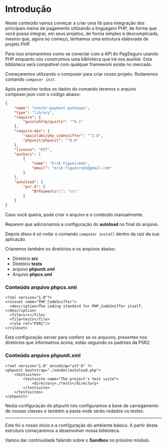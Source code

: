 # Introdução

Neste conteúdo vamos começar a criar uma lib para integração dos principais meios de pagamento utilizando a linguagem PHP, de forma que você possa integrar, em seus projetos, de forma simples e descomplicada, mesmo que, agora no começo, tenhamos uma estrutura elaborada de projeto PHP.

Para isso ensinaremos como se conectar com a API do PagSeguro usando PHP enquanto nós construímos uma biblioteca que irá nos auxiliar. Esta biblioteca será compatível com qualquer framework existe no mercado.

Começaremos utilizando o composer para criar nosso projeto. Rodaremos comando `composer init`.

Após preencher todos os dados do comando teremos o arquivo composer.json com o código abaixo:

```json
{
    "name": "son/br-payment-gateways",
    "type": "library",
    "require": {
        "guzzlehttp/guzzle": "^6.2"
    },
    "require-dev": {
        "squizlabs/php_codesniffer": "^2.8",
        "phpunit/phpunit": "^6.0"
    },
    "license": "MIT",
    "authors": [
        {
            "name": "Erik Figueiredo",
            "email": "erik.figueiredo@gmail.com"
        }
    ],
    "autoload": {
        "psr-4": {
            "BrPayments\\": "src"
        }
    }
}
```

Caso você queira, pode criar o arquivo e o conteúdo manualmente.

Reparem que adicionamos a configuração do **autoload** no final do arquivo.

Depois disso é só rodar o comando `composer install` dentro da raiz da sua aplicação.

Criaremos também os diretórios e os arquivos abaixo:

* Diretório **src**
* Diretório **tests**
* arquivo **phpunit.xml**
* Arquivo **phpcs.xml**

### Conteúdo arquivo phpcs.xml

```
<?xml version="1.0"?>
<ruleset name="PHP_CodeSniffer">
  <description>The coding standard for PHP_CodeSniffer itself.</description>
  <file>src</file>
  <file>tests</file>
  <rule ref="PSR2"/>
</ruleset>
```

Esta configuração server para conferir se os arquivos, presentes nos diretórios que informamos acima, estão seguindo os padrões da PSR2.

### Conteúdo arquivo phpunit.xml

```
<?xml version="1.0" encoding="utf-8" ?>
<phpunit bootstrap="./vendor/autoload.php">
    <testsuites>
        <testsuite name="The project's test suite">
            <directory>./tests</directory>
        </testsuite>
    </testsuites>
</phpunit>
```

Nesta configuração do phpunit nós configuramos a base de carregamento de nossas classes e também a pasta onde serão rodados os testes.

***

Este foi o nosso inicio e a configuração do ambiente básico. A partir desta estrutura começaremos a desenvolver nossa biblioteca.

Vamos dar continuidade falando sobre o **Sandbox** no próximo módulo.